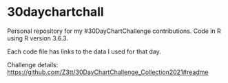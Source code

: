 # 30daychartchall
Personal repository for my #30DayChartChallenge contributions. Code in R using R version 3.6.3.

Each code file has links to the data I used for that day.

Challenge details: https://github.com/Z3tt/30DayChartChallenge_Collection2021#readme
